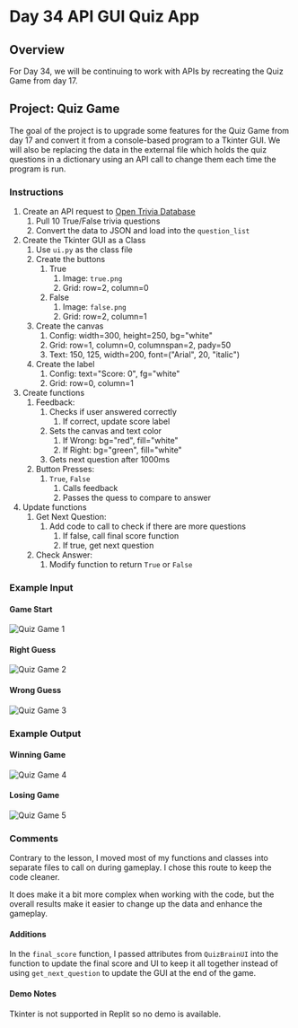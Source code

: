 # Day 34 API GUI Quiz App

## Overview

For Day 34, we will be continuing to work with APIs by recreating the Quiz Game from day 17.

## Project: Quiz Game

The goal of the project is to upgrade some features for the Quiz Game from day 17 and convert it from a console-based program to a Tkinter GUI. We will also be replacing the data in the external file which holds the quiz questions in a dictionary using an API call to change them each time the program is run.

### Instructions

1. Create an API request to [Open Trivia Database](https://opentdb.com/api.php?amount=10&type=boolean)
   1. Pull 10 True/False trivia questions
   2. Convert the data to JSON and load into the `question_list`
2. Create the Tkinter GUI as a Class
   1. Use `ui.py` as the class file
   2. Create the buttons
      1. True
         1. Image: `true.png`
         2. Grid: row=2, column=0
      2. False
         1. Image: `false.png`
         2. Grid: row=2, column=1
   3. Create the canvas
      1. Config: width=300, height=250, bg="white"
      2. Grid: row=1, column=0, columnspan=2, pady=50
      3. Text: 150, 125, width=200, font=("Arial", 20, "italic")
   4. Create the label
      1. Config: text="Score: 0", fg="white"
      2. Grid: row=0, column=1
3. Create functions
   1. Feedback:
      1. Checks if user answered correctly
         1. If correct, update score label
      2. Sets the canvas and text color
         1. If Wrong: bg="red", fill="white"
         2. If Right: bg="green", fill="white"
      3. Gets next question after 1000ms
   2. Button Presses:
      1. `True`, `False`
         1. Calls feedback
         2. Passes the quess to compare to answer
4. Update functions
   1. Get Next Question:
      1. Add code to call to check if there are more questions
         1. If false, call final score function
         2. If true, get next question
   2. Check Answer:
      1. Modify function to return `True` or `False`

### Example Input

#### Game Start

![Quiz Game 1](Images/quiz_game1.png)

#### Right Guess

![Quiz Game 2](Images/quiz_game2.png)

#### Wrong Guess

![Quiz Game 3](Images/quiz_game3.png)

### Example Output

#### Winning Game

![Quiz Game 4](Images/quiz_game4.png)

#### Losing Game

![Quiz Game 5](Images/quiz_game5.png)

### Comments

Contrary to the lesson, I moved most of my functions and classes into separate files to call on during gameplay. I chose this route to keep the code cleaner.

It does make it a bit more complex when working with the code, but the overall results make it easier to change up the data and enhance the gameplay.

#### Additions

In the `final_score` function, I passed attributes from `QuizBrainUI` into the function to update the final score and UI to keep it all together instead of using `get_next_question` to update the GUI at the end of the game.

#### Demo Notes

Tkinter is not supported in Replit so no demo is available.
